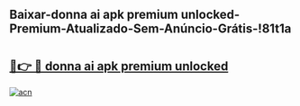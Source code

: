 
## Baixar-donna ai apk premium unlocked-Premium-Atualizado-Sem-Anúncio-Grátis-!81t1a

# <h2><a href="https://andorid.site?title=donna_ai_apk_premium_unlocked&ref=27">🔗👉 🔴 donna ai apk premium unlocked</a></h2>

[![acn](https://github.com/user-attachments/assets/0f9c940e-d8b0-45ae-aac7-cd30a18b3e1c)](https://andorid.site?title=donna_ai_apk_premium_unlocked&ref=27)

